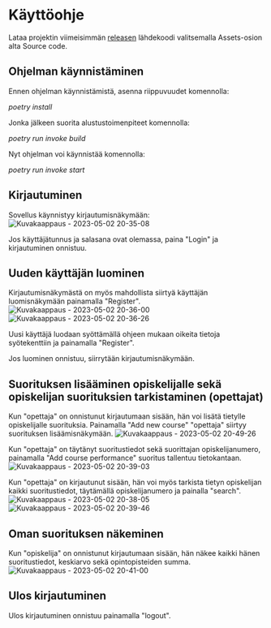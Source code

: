 # Käyttöohje

Lataa projektin viimeisimmän [releasen]() lähdekoodi valitsemalla Assets-osion alta Source code.

## Ohjelman käynnistäminen

Ennen ohjelman käynnistämistä, asenna riippuvuudet komennolla:

*poetry install*

Jonka jälkeen suorita alustustoimenpiteet komennolla:

*poetry run invoke build*

Nyt ohjelman voi käynnistää komennolla:

*poetry run invoke start*

## Kirjautuminen

Sovellus käynnistyy kirjautumisnäkymään:
![Kuvakaappaus - 2023-05-02 20-35-08](https://user-images.githubusercontent.com/123125841/235743403-04893fce-fc96-48d2-a80f-22338ceb2814.png)

Jos käyttäjätunnus ja salasana ovat olemassa, paina "Login" ja kirjautuminen onnistuu.

## Uuden käyttäjän luominen

Kirjautumisnäkymästä on myös mahdollista siirtyä käyttäjän luomisnäkymään painamalla "Register".
![Kuvakaappaus - 2023-05-02 20-36-00](https://user-images.githubusercontent.com/123125841/235743560-051d6319-6a1b-4b51-b0d0-b6619948357a.png)
![Kuvakaappaus - 2023-05-02 20-36-26](https://user-images.githubusercontent.com/123125841/235743681-586c1925-d251-4221-9e35-6d6f04a31145.png)

Uusi käyttäjä luodaan syöttämällä ohjeen mukaan oikeita tietoja syötekenttiin ja painamalla "Register".

Jos luominen onnistuu, siirrytään kirjautumisnäkymään. 

## Suorituksen lisääminen opiskelijalle sekä opiskelijan suorituksien tarkistaminen (opettajat)

Kun "opettaja" on onnistunut kirjautumaan sisään, hän voi lisätä tietylle opiskelijalle suorituksia. 
Painamalla "Add new course" "opettaja" siirtyy suorituksen lisäämisnäkymään. 
![Kuvakaappaus - 2023-05-02 20-49-26](https://user-images.githubusercontent.com/123125841/235744888-20d8987c-4a27-49cf-91b3-1f492661f5cf.png)

Kun "opettaja" on täytänyt suoritustiedot sekä suorittajan opiskelijanumero, painamalla "Add course performance" suoritus tallentuu tietokantaan. 
![Kuvakaappaus - 2023-05-02 20-39-03](https://user-images.githubusercontent.com/123125841/235744244-dc722656-af60-4870-9287-ab75927160e9.png)

Kun "opettaja" on kirjautunut sisään, hän voi myös tarkista tietyn opiskelijan kaikki suoritustiedot, täytämällä opiskelijanumero ja painalla "search".
![Kuvakaappaus - 2023-05-02 20-38-05](https://user-images.githubusercontent.com/123125841/235744044-bf12a76f-9b02-4faf-8b94-d5f5b90669f0.png)
![Kuvakaappaus - 2023-05-02 20-39-46](https://user-images.githubusercontent.com/123125841/235744464-fc9d820a-20e9-4c48-a4a0-e373fd29c799.png)

## Oman suorituksen näkeminen 

Kun "opiskelija" on onnistunut kirjautumaan sisään, hän näkee kaikki hänen suoritustiedot, keskiarvo sekä opintopisteiden summa. 
![Kuvakaappaus - 2023-05-02 20-41-00](https://user-images.githubusercontent.com/123125841/235744626-59ebefd4-267c-4ee5-8b30-dd4dad62255f.png)


## Ulos kirjautuminen

Ulos kirjautuminen onnistuu painamalla "logout".  

